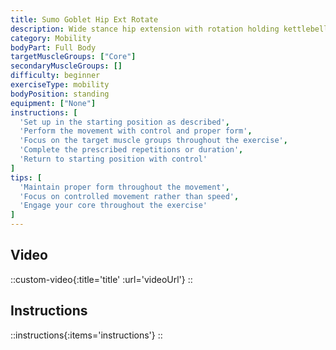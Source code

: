 ```yaml
---
title: Sumo Goblet Hip Ext Rotate
description: Wide stance hip extension with rotation holding kettlebell
category: Mobility
bodyPart: Full Body
targetMuscleGroups: ["Core"]
secondaryMuscleGroups: []
difficulty: beginner
exerciseType: mobility
bodyPosition: standing
equipment: ["None"]
instructions: [
  'Set up in the starting position as described',
  'Perform the movement with control and proper form',
  'Focus on the target muscle groups throughout the exercise',
  'Complete the prescribed repetitions or duration',
  'Return to starting position with control'
]
tips: [
  'Maintain proper form throughout the movement',
  'Focus on controlled movement rather than speed',
  'Engage your core throughout the exercise'
]
---
```


## Video

::custom-video{:title='title' :url='videoUrl'}
::

## Instructions

::instructions{:items='instructions'}
::

